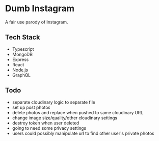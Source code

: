 # Dumb Instagram

A fair use parody of Instagram.

## Tech Stack

- Typescript
- MongoDB
- Express
- React
- Node.js
- GraphQL

## Todo

- separate cloudinary logic to separate file
- set up post photos
- delete photos and replace when pushed to same cloudinary URL
- change image size/quality/other cloudinary settings
- destroy token when user deleted
- going to need some privacy settings
- users could possibly manipulate url to find other user's private photos
